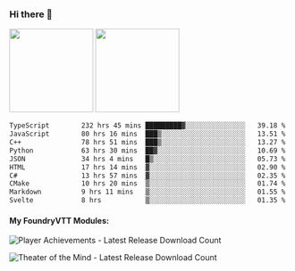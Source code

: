 ### Hi there 👋

<img height="150em" src="https://github-readme-stats.vercel.app/api?username=EddieDover&count_private=true&include_all_commits=true&show_icons=true&theme=dracula&hide_border=false&rank_icon=percentile"/>
<img height="150em" src="https://github-readme-stats.vercel.app/api/top-langs/?username=EddieDover&theme=dracula&hide_border=false&&layout=compact&langs_count=20" />

<!--START_SECTION:waka-->

```txt
TypeScript        232 hrs 45 mins █████████▓░░░░░░░░░░░░░░░   39.18 %
JavaScript        80 hrs 16 mins  ███▒░░░░░░░░░░░░░░░░░░░░░   13.51 %
C++               78 hrs 51 mins  ███▒░░░░░░░░░░░░░░░░░░░░░   13.27 %
Python            63 hrs 30 mins  ██▓░░░░░░░░░░░░░░░░░░░░░░   10.69 %
JSON              34 hrs 4 mins   █▒░░░░░░░░░░░░░░░░░░░░░░░   05.73 %
HTML              17 hrs 14 mins  ▓░░░░░░░░░░░░░░░░░░░░░░░░   02.90 %
C#                13 hrs 57 mins  ▓░░░░░░░░░░░░░░░░░░░░░░░░   02.35 %
CMake             10 hrs 20 mins  ▒░░░░░░░░░░░░░░░░░░░░░░░░   01.74 %
Markdown          9 hrs 11 mins   ▒░░░░░░░░░░░░░░░░░░░░░░░░   01.55 %
Svelte            8 hrs           ▒░░░░░░░░░░░░░░░░░░░░░░░░   01.35 %
```

<!--END_SECTION:waka-->

#### My FoundryVTT Modules:

  ![Player Achievements - Latest Release Download Count](https://img.shields.io/badge/dynamic/json?label=Player%20Achievements%20-%20Downloads@latest&query=assets%5B1%5D.download_count&url=https%3A%2F%2Fapi.github.com%2Frepos%2FEddieDover%2Ffvtt-player-achievements%2Freleases%2Flatest)

  ![Theater of the Mind - Latest Release Download Count](https://img.shields.io/badge/dynamic/json?label=Theater%20Of%20The%20Mind%20-%20Downloads@latest&query=assets%5B1%5D.download_count&url=https%3A%2F%2Fapi.github.com%2Frepos%2FEddieDover%2Ftheater-of-the-mind%2Freleases%2Flatest)

<a rel="me" href="https://techhub.social/@EddieDover"></a>
